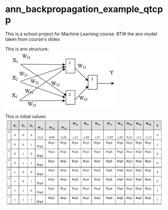 # ann_backpropagation_example_qtcpp
This is a school project for Machine Learning course. BTW the ann model taken from course's slides

This is ann structure:  
![](./2020-05-29_090650.png)

This is initial values:
![](./2020-05-29_090625.png)
